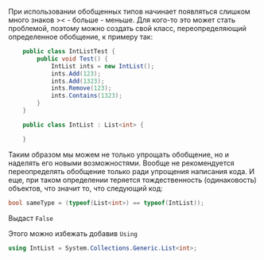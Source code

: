 При использовании обобщенных типов начинает появляться слишком много знаков >< - больше - меньше. Для кого-то это может стать проблемой, поэтому можно создать свой класс, переопределяющий определенное обобщение, к примеру так:
```csharp
    public class IntListTest {
        public void Test() {
            IntList ints = new IntList();
            ints.Add(123);
            ints.Add(1323);
            ints.Remove(123);
            ints.Contains(1323);
        }
    }

    public class IntList : List<int> {

    }
```
Таким образом мы можем не только упрощать обобщение, но и наделять его новыми возможностями. Вообще не рекомендуется переопределять обобщение только ради упрощения написания кода.
И еще, при таком определении теряется тождественность (одинаковость) объектов, что значит то, что следующий код:
```csharp
bool sameType = (typeof(List<int>) == typeof(IntList));
```
Выдаст `False`

Этого можно избежать добавив `Using`
```csharp
using IntList = System.Collections.Generic.List<int>;

```


